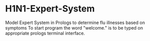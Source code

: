 # H1N1-Expert-System
Model Expert System in Prologs to determine flu illnesses based on symptoms 
To start program the word "welcome." is to be typed on appropriate prologs terminal interface.
